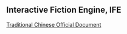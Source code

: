 ## Interactive Fiction Engine, IFE

[Traditional Chinese Official Document](https://naocoding.github.io/Interactive-Fiction-Engine.c.document/)





